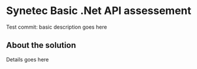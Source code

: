 # Synetec Basic .Net API assessement

Test commit: basic description goes here 

## About the solution

Details goes here


